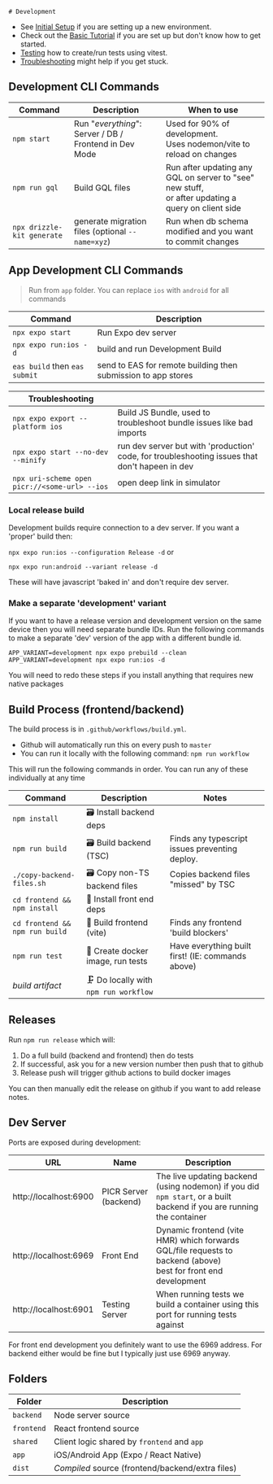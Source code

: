 `# Development
`
- See [Initial Setup](initial-setup.md) if you are setting up a new environment. 
- Check out the [Basic Tutorial](basic-tutorial.md) if you are set up but don't know how to get started.
- [Testing](testing.md) how to create/run tests using vitest.
- [Troubleshooting](troubleshooting.md) might help if you get stuck.

## Development CLI Commands
| Command                    | Description                                            | When to use                                                                                             |
|----------------------------|--------------------------------------------------------|---------------------------------------------------------------------------------------------------------|
| `npm start`                | Run "_everything_": Server / DB / Frontend in Dev Mode | Used for 90% of development. <br />  Uses nodemon/vite to reload on changes                             |
| `npm run gql`              | Build GQL files                                        | Run after updating any GQL on server to "see" new stuff, <br />or after updating a query on client side |
| `npx drizzle-kit generate` | generate migration files (optional `--name=xyz`)       | Run when db schema modified and you want to commit changes                                              |


## App Development CLI Commands

> Run from `app` folder. You can replace `ios` with `android` for all commands 

| Command                                       | Description                                                                                    |
|-----------------------------------------------|------------------------------------------------------------------------------------------------|
| `npx expo start`                              | Run Expo dev server                                                                            |
| `npx expo run:ios -d`                         | build and run Development Build                                                                |
| `eas build` then `eas submit`                 | send to EAS for remote building then submission to app stores                                  |

| Troubleshooting                               |                                                                                                |
|-----------------------------------------------|------------------------------------------------------------------------------------------------|
| `npx expo export --platform ios`              | Build JS Bundle, used to troubleshoot bundle issues like bad imports                           |
| `npx expo start --no-dev --minify`            | run dev server but with 'production' code, for troubleshooting issues that don't hapeen in dev |
| `npx uri-scheme open picr://<some-url> --ios` | open deep link in simulator                                                                    |

### Local release build
Development builds require connection to a dev server. If you want a 'proper' build then:

`npx expo run:ios --configuration Release -d` or

`npx expo run:android --variant release -d`

These will have javascript 'baked in' and don't require dev server.

### Make a separate 'development' variant
If you want to have a release version and development version on the same device then you will need separate bundle IDs. 
Run the following commands to make a separate 'dev' version of the app with a different bundle id. 
```shell
APP_VARIANT=development npx expo prebuild --clean
APP_VARIANT=development npx expo run:ios -d
```
You will need to redo these steps if you install anything that requires new native packages

## Build Process (frontend/backend)

The build process is in `.github/workflows/build.yml`. 
 - Github will automatically run this on every push to `master`
 - You can run it locally with the following command: `npm run workflow`

This will run the following commands in order. You can run any of these individually at any time


| Command                        | Description                            | Notes                                             |
|--------------------------------|----------------------------------------|---------------------------------------------------|
| `npm install`                  | 🗃️ Install backend deps               |                                                   |
| `npm run build`                | 🗃️ Build backend (TSC)                | Finds any typescript issues preventing deploy.    |
| `./copy-backend-files.sh`      | 🗃️ Copy non-TS backend files          | Copies backend files "missed" by TSC              |
| `cd frontend && npm install`   | 💄 Install front end deps              |                                                   |
| `cd frontend && npm run build` | 💄 Build frontend (vite)               | Finds any frontend 'build blockers'               |
| `npm run test`                 | 🧪 Create docker image, run tests      | Have everything built first! (IE: commands above) |
| _build artifact_               | 🗜️ Do locally with `npm run workflow` |                                                   |

## Releases

Run `npm run release` which will:
1. Do a full build (backend and frontend) then do tests
2. If successful, ask you for a new version number then push that to github
3. Release push will trigger github actions to build docker images

You can then manually edit the release on github if you want to add release notes. 

## Dev Server
Ports are exposed during development:

| URL                   | Name                  | Description                                                                                                           |
|-----------------------|-----------------------|-----------------------------------------------------------------------------------------------------------------------|
| http://localhost:6900 | PICR Server (backend) | The live updating backend (using nodemon) if you did `npm start`, or a built backend if you are running the container |
| http://localhost:6969 | Front End             | Dynamic frontend (vite HMR) which forwards GQL/file requests to backend (above)<br/>best for front end development    |
| http://localhost:6901 | Testing Server        | When running tests we build a container using this port for running tests against                                     |

For front end development you definitely want to use the 6969 address. For backend either would be fine but I typically just use 6969 anyway.

## Folders
| Folder     | Description                                      |
|------------|--------------------------------------------------|
| `backend`  | Node server source                               |
| `frontend` | React frontend source                            |
| `shared`   | Client logic shared by `frontend` and `app`      |
| `app`      | iOS/Android App (Expo / React Native)            |
| `dist`     | *Compiled* source (frontend/backend/extra files) |
